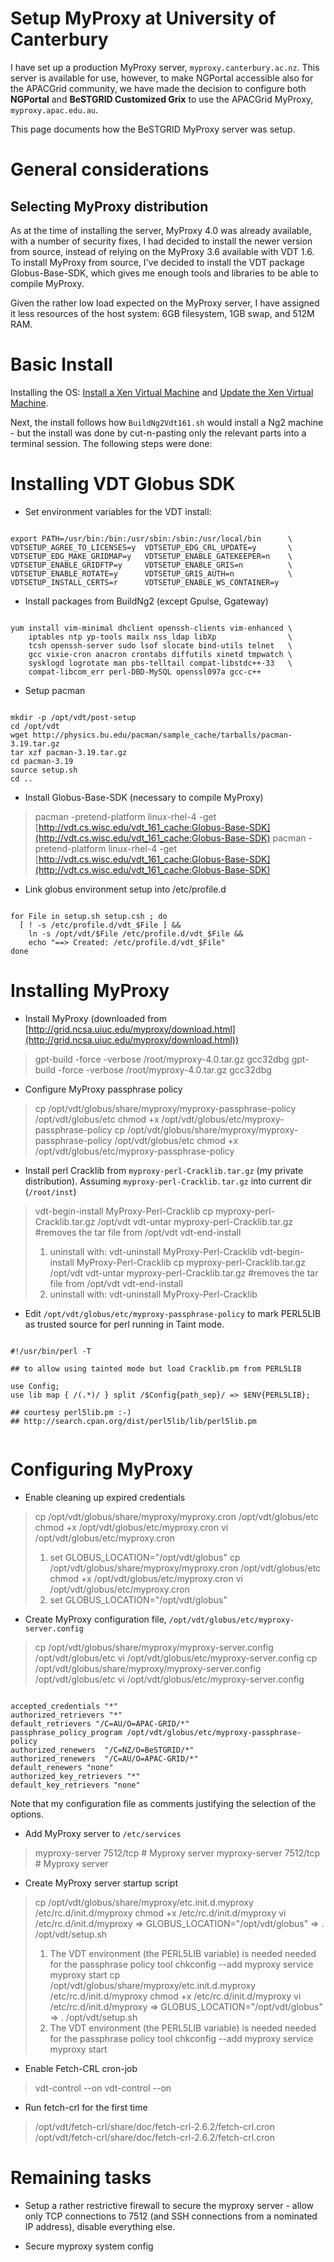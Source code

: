 # Setup MyProxy at University of Canterbury

I have set up a production MyProxy server, `myproxy.canterbury.ac.nz`.  This server is available for use, however, to make NGPortal accessible also for the APACGrid community, we have made the decision to configure both **NGPortal** and **BeSTGRID Customized Grix** to use the APACGrid MyProxy, `myproxy.apac.edu.au`.

This page documents how the BeSTGRID MyProxy server was setup.

# General considerations

## Selecting MyProxy distribution

As at the time of installing the server, MyProxy 4.0 was already available, with a number of security fixes, I had decided to install the newer version from source, instead of relying on the MyProxy 3.6 available with VDT 1.6.  To install MyProxy from source, I've decided to install the VDT package Globus-Base-SDK, which gives me enough tools and libraries to be able to compile MyProxy.

Given the rather low load expected on the MyProxy server, I have assigned it less resources of the host system: 6GB filesystem, 1GB swap, and 512M RAM.

# Basic Install

Installing the OS: [Install a Xen Virtual Machine](https://reannz.atlassian.net/wiki/pages/createpage.action?spaceKey=BeSTGRID&title=Vladimir__Bootstrapping_a_virtual_machine&linkCreation=true&fromPageId=3816950493) and [Update the Xen Virtual Machine](https://reannz.atlassian.net/wiki/pages/createpage.action?spaceKey=BeSTGRID&title=Vladimir__Updating%20a%20virtual%20machine&linkCreation=true&fromPageId=3816950493).

Next, the install follows how `BuildNg2Vdt161.sh` would install a Ng2 machine - but the install was done by cut-n-pasting only the relevant parts into a terminal session.  The following steps were done:

# Installing VDT Globus SDK

- Set environment variables for the VDT install:

``` 

export PATH=/usr/bin:/bin:/usr/sbin:/sbin:/usr/local/bin      \
VDTSETUP_AGREE_TO_LICENSES=y  VDTSETUP_EDG_CRL_UPDATE=y       \
VDTSETUP_EDG_MAKE_GRIDMAP=y   VDTSETUP_ENABLE_GATEKEEPER=n    \
VDTSETUP_ENABLE_GRIDFTP=y     VDTSETUP_ENABLE_GRIS=n          \
VDTSETUP_ENABLE_ROTATE=y      VDTSETUP_GRIS_AUTH=n            \
VDTSETUP_INSTALL_CERTS=r      VDTSETUP_ENABLE_WS_CONTAINER=y

```
- Install packages from BuildNg2 (except Gpulse, Ggateway)

``` 

yum install vim-minimal dhclient openssh-clients vim-enhanced \
    iptables ntp yp-tools mailx nss_ldap libXp                \
    tcsh openssh-server sudo lsof slocate bind-utils telnet   \
    gcc vixie-cron anacron crontabs diffutils xinetd tmpwatch \
    sysklogd logrotate man pbs-telltail compat-libstdc++-33   \
    compat-libcom_err perl-DBD-MySQL openssl097a gcc-c++

```
- Setup pacman

``` 

mkdir -p /opt/vdt/post-setup
cd /opt/vdt
wget http://physics.bu.edu/pacman/sample_cache/tarballs/pacman-3.19.tar.gz 
tar xzf pacman-3.19.tar.gz
cd pacman-3.19
source setup.sh
cd ..

```
- Install Globus-Base-SDK (necessary to compile MyProxy)


>  pacman -pretend-platform linux-rhel-4 -get [http://vdt.cs.wisc.edu/vdt_161_cache:Globus-Base-SDK](http://vdt.cs.wisc.edu/vdt_161_cache:Globus-Base-SDK)
>  pacman -pretend-platform linux-rhel-4 -get [http://vdt.cs.wisc.edu/vdt_161_cache:Globus-Base-SDK](http://vdt.cs.wisc.edu/vdt_161_cache:Globus-Base-SDK)

- Link globus environment setup into /etc/profile.d

``` 

for File in setup.sh setup.csh ; do
  [ ! -s /etc/profile.d/vdt_$File ] &&
    ln -s /opt/vdt/$File /etc/profile.d/vdt_$File &&
    echo "==> Created: /etc/profile.d/vdt_$File"
done

```

# Installing MyProxy

- Install MyProxy (downloaded from [http://grid.ncsa.uiuc.edu/myproxy/download.html](http://grid.ncsa.uiuc.edu/myproxy/download.html))


>  gpt-build -force -verbose /root/myproxy-4.0.tar.gz gcc32dbg
>  gpt-build -force -verbose /root/myproxy-4.0.tar.gz gcc32dbg

- Configure MyProxy passphrase policy


>  cp /opt/vdt/globus/share/myproxy/myproxy-passphrase-policy /opt/vdt/globus/etc
>  chmod +x /opt/vdt/globus/etc/myproxy-passphrase-policy
>  cp /opt/vdt/globus/share/myproxy/myproxy-passphrase-policy /opt/vdt/globus/etc
>  chmod +x /opt/vdt/globus/etc/myproxy-passphrase-policy

- Install perl Cracklib from `myproxy-perl-Cracklib.tar.gz` (my private distribution).  Assuming `myproxy-perl-Cracklib.tar.gz` into current dir (`/root/inst`)


>  vdt-begin-install MyProxy-Perl-Cracklib
>  cp myproxy-perl-Cracklib.tar.gz /opt/vdt
>  vdt-untar myproxy-perl-Cracklib.tar.gz #removes the tar file from /opt/vdt
>  vdt-end-install
> 1. uninstall with: vdt-uninstall MyProxy-Perl-Cracklib
>  vdt-begin-install MyProxy-Perl-Cracklib
>  cp myproxy-perl-Cracklib.tar.gz /opt/vdt
>  vdt-untar myproxy-perl-Cracklib.tar.gz #removes the tar file from /opt/vdt
>  vdt-end-install
> 1. uninstall with: vdt-uninstall MyProxy-Perl-Cracklib

- Edit `/opt/vdt/globus/etc/myproxy-passphrase-policy` to mark PERL5LIB as trusted source for perl running in Taint mode.

``` 

#!/usr/bin/perl -T

## to allow using tainted mode but load Cracklib.pm from PERL5LIB

use Config;
use lib map { /(.*)/ } split /$Config{path_sep}/ => $ENV{PERL5LIB};

## courtesy perl5lib.pm :-)
## http://search.cpan.org/dist/perl5lib/lib/perl5lib.pm


```

# Configuring MyProxy

- Enable cleaning up expired credentials


>  cp /opt/vdt/globus/share/myproxy/myproxy.cron /opt/vdt/globus/etc
>  chmod +x /opt/vdt/globus/etc/myproxy.cron
>  vi /opt/vdt/globus/etc/myproxy.cron
> 1. set GLOBUS_LOCATION="/opt/vdt/globus"
>  cp /opt/vdt/globus/share/myproxy/myproxy.cron /opt/vdt/globus/etc
>  chmod +x /opt/vdt/globus/etc/myproxy.cron
>  vi /opt/vdt/globus/etc/myproxy.cron
> 1. set GLOBUS_LOCATION="/opt/vdt/globus"

- Create MyProxy configuration file, `/opt/vdt/globus/etc/myproxy-server.config`


>  cp /opt/vdt/globus/share/myproxy/myproxy-server.config /opt/vdt/globus/etc
>  vi /opt/vdt/globus/etc/myproxy-server.config
>  cp /opt/vdt/globus/share/myproxy/myproxy-server.config /opt/vdt/globus/etc
>  vi /opt/vdt/globus/etc/myproxy-server.config

``` 

accepted_credentials "*"
authorized_retrievers "*"
default_retrievers "/C=AU/O=APAC-GRID/*"
passphrase_policy_program /opt/vdt/globus/etc/myproxy-passphrase-policy
authorized_renewers  "/C=NZ/O=BeSTGRID/*"
authorized_renewers  "/C=AU/O=APAC-GRID/*"
default_renewers "none"
authorized_key_retrievers "*"
default_key_retrievers "none"

```

Note that my configuration file as comments justifying the selection of the options.

- Add MyProxy server to `/etc/services`


>  myproxy-server  7512/tcp                        # Myproxy server
>  myproxy-server  7512/tcp                        # Myproxy server

- Create MyProxy server startup script


>  cp /opt/vdt/globus/share/myproxy/etc.init.d.myproxy /etc/rc.d/init.d/myproxy
>  chmod +x /etc/rc.d/init.d/myproxy
>  vi /etc/rc.d/init.d/myproxy
>    => GLOBUS_LOCATION="/opt/vdt/globus"
>    => . /opt/vdt/setup.sh
> 1. The VDT environment (the PERL5LIB variable) is needed needed for the passphrase policy tool
>  chkconfig --add myproxy
>  service myproxy start
>  cp /opt/vdt/globus/share/myproxy/etc.init.d.myproxy /etc/rc.d/init.d/myproxy
>  chmod +x /etc/rc.d/init.d/myproxy
>  vi /etc/rc.d/init.d/myproxy
>    => GLOBUS_LOCATION="/opt/vdt/globus"
>    => . /opt/vdt/setup.sh
> 1. The VDT environment (the PERL5LIB variable) is needed needed for the passphrase policy tool
>  chkconfig --add myproxy
>  service myproxy start

- Enable Fetch-CRL cron-job


>  vdt-control --on
>  vdt-control --on

- Run fetch-crl for the first time


>  /opt/vdt/fetch-crl/share/doc/fetch-crl-2.6.2/fetch-crl.cron
>  /opt/vdt/fetch-crl/share/doc/fetch-crl-2.6.2/fetch-crl.cron

# Remaining tasks

- Setup a rather restrictive firewall to secure the myproxy server - allow only TCP connections to 7512 (and SSH connections from a nominated IP address), disable everything else.

- Secure myproxy system config
